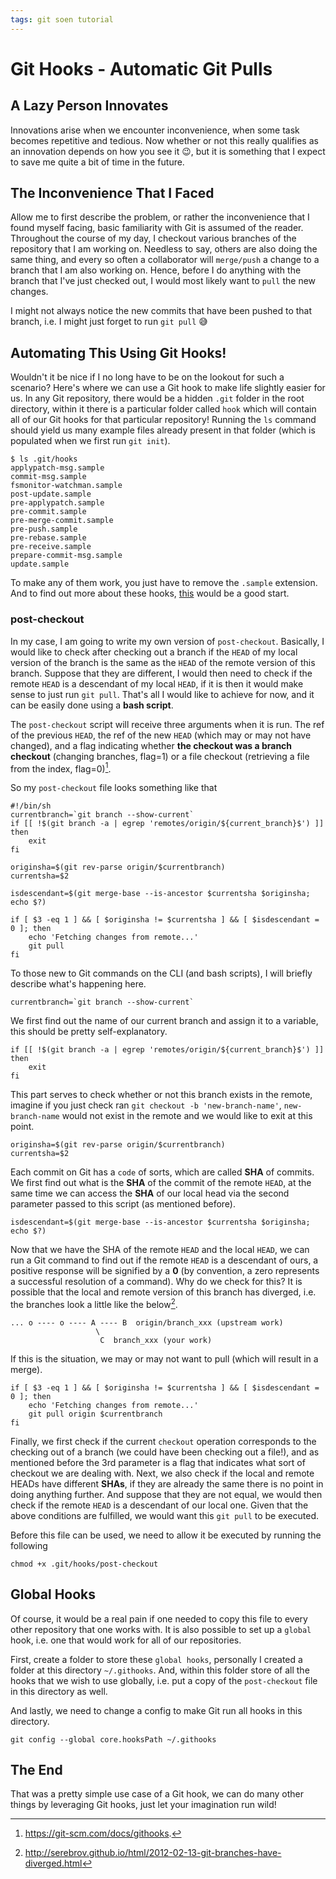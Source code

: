 ```yaml
---
tags: git soen tutorial
---
```


# Git Hooks - Automatic Git Pulls

## A Lazy Person Innovates

Innovations arise when we encounter inconvenience, when some task becomes repetitive and tedious. Now whether or not this really qualifies as an innovation depends on how you see it 😉, but it is something that I expect to save me quite a bit of time in the future.

## The Inconvenience That I Faced
Allow me to first describe the problem, or rather the inconvenience that I found myself facing, basic familiarity with Git is assumed of the reader. Throughout the course of my day, I checkout various branches of the repository that I am working on. Needless to say, others are also doing the same thing, and every so often a collaborator will `merge/push` a change to a branch that I am also working on. Hence, before I do anything with the branch that I've just checked out, I would most likely want to `pull` the new changes.

I might not always notice the new commits that have been pushed to that branch, i.e. I might just forget to run `git pull` 😅

## Automating This Using Git Hooks!
Wouldn't it be nice if I no long have to be on the lookout for such a scenario? Here's where we can use a Git hook to make life slightly easier for us. In any Git repository, there would be a hidden `.git` folder in the root directory, within it there is a particular folder called `hook` which will contain all of our Git hooks for that particular repository! Running the `ls` command should yield us many example files already present in that folder (which is populated when we first run `git init`).

```
$ ls .git/hooks
applypatch-msg.sample
commit-msg.sample
fsmonitor-watchman.sample
post-update.sample
pre-applypatch.sample
pre-commit.sample
pre-merge-commit.sample
pre-push.sample
pre-rebase.sample
pre-receive.sample
prepare-commit-msg.sample
update.sample
```

To make any of them work, you just have to remove the `.sample` extension. And to find out more about these hooks, [this](https://git-scm.com/docs/githooks) would be a good start.

### post-checkout

In my case, I am going to write my own version of `post-checkout`. Basically, I would like to check after checking out a branch if the `HEAD` of my local version of the branch is the same as the `HEAD` of the remote version of this branch. Suppose that they are different, I would then need to check if the remote `HEAD` is a descendant of my local `HEAD`, if it is then it would make sense to just run `git pull`. That's all I would like to achieve for now, and it can be easily done using a **bash script**.

The `post-checkout` script will receive three arguments when it is run. The ref of the previous `HEAD`, the ref of the new `HEAD` (which may or may not have changed), and a flag indicating whether **the checkout was a branch checkout** (changing branches, flag=1) or a file checkout (retrieving a file from the index, flag=0)[^1]. 

So my `post-checkout` file looks something like that

```
#!/bin/sh
currentbranch=`git branch --show-current`
if [[ !$(git branch -a | egrep 'remotes/origin/${current_branch}$') ]] 
then
    exit
fi

originsha=$(git rev-parse origin/$currentbranch)
currentsha=$2

isdescendant=$(git merge-base --is-ancestor $currentsha $originsha; echo $?)

if [ $3 -eq 1 ] && [ $originsha != $currentsha ] && [ $isdescendant = 0 ]; then
    echo 'Fetching changes from remote...'
    git pull
fi
```

To those new to Git commands on the CLI (and bash scripts), I will briefly describe what's happening here. 

```
currentbranch=`git branch --show-current`
```
We first find out the name of our current branch and assign it to a variable, this should be pretty self-explanatory.

```
if [[ !$(git branch -a | egrep 'remotes/origin/${current_branch}$') ]] 
then
    exit
fi
```
This part serves to check whether or not this branch exists in the remote, imagine if you just check ran `git checkout -b 'new-branch-name'`, `new-branch-name` would not exist in the remote and we would like to exit at this point.

```
originsha=$(git rev-parse origin/$currentbranch)
currentsha=$2
```
Each commit on Git has a `code` of sorts, which are called **SHA** of commits. We first find out what is the **SHA** of the commit of the remote `HEAD`, at the same time we can access the **SHA** of our local head via the second parameter passed to this script (as mentioned before).

```
isdescendant=$(git merge-base --is-ancestor $currentsha $originsha; echo $?)
```

Now that we have the SHA of the remote `HEAD` and the local `HEAD`, we can run a Git command to find out if the remote `HEAD` is a descendant of ours, a positive response will be signified by a **0** (by convention, a zero represents a successful resolution of a command). Why do we check for this? It is possible that the local and remote version of this branch has diverged, i.e. the branches look a little like the below[^2].

```
... o ---- o ---- A ---- B  origin/branch_xxx (upstream work)
                   \
                    C  branch_xxx (your work)
```

If this is the situation, we may or may not want to pull (which will result in a merge).


```
if [ $3 -eq 1 ] && [ $originsha != $currentsha ] && [ $isdescendant = 0 ]; then
    echo 'Fetching changes from remote...'
    git pull origin $currentbranch
fi
```
Finally, we first check if the current `checkout` operation corresponds to the checking out of a branch (we could have been checking out a file!), and as mentioned before the 3rd parameter is a flag that indicates what sort of checkout we are dealing with. Next, we also check if the local and remote HEADs have different **SHAs**, if they are already the same there is no point in doing anything further. And suppose that they are not equal, we would then check if the remote `HEAD` is a descendant of our local one. Given that the above conditions are fulfilled, we would want this `git pull` to be executed.

Before this file can be used, we need to allow it be executed by running the following
```
chmod +x .git/hooks/post-checkout
```

## Global Hooks
Of course, it would be a real pain if one needed to copy this file to every other repository that one works with. It is also possible to set up a `global` hook, i.e. one that would work for all of our repositories.

First, create a folder to store these `global hooks`, personally I created a folder at this directory `~/.githooks`. And, within this folder store of all the hooks that we wish to use globally, i.e. put a copy of the `post-checkout` file in this directory as well.

And lastly, we need to change a config to make Git run all hooks in this directory.
```
git config --global core.hooksPath ~/.githooks
```

## The End
That was a pretty simple use case of a Git hook, we can do many other things by leveraging Git hooks, just let your imagination run wild!


[^1]: https://git-scm.com/docs/githooks.
[^2]: http://serebrov.github.io/html/2012-02-13-git-branches-have-diverged.html
